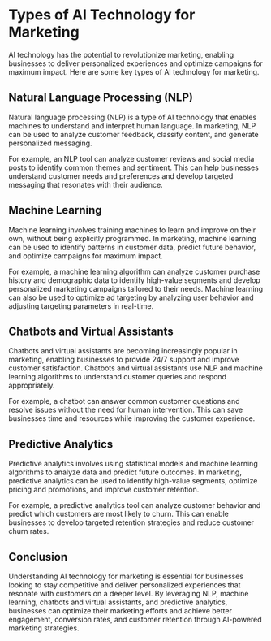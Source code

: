 Types of AI Technology for Marketing
===============================================================================

AI technology has the potential to revolutionize marketing, enabling businesses to deliver personalized experiences and optimize campaigns for maximum impact. Here are some key types of AI technology for marketing.

Natural Language Processing (NLP)
---------------------------------

Natural language processing (NLP) is a type of AI technology that enables machines to understand and interpret human language. In marketing, NLP can be used to analyze customer feedback, classify content, and generate personalized messaging.

For example, an NLP tool can analyze customer reviews and social media posts to identify common themes and sentiment. This can help businesses understand customer needs and preferences and develop targeted messaging that resonates with their audience.

Machine Learning
----------------

Machine learning involves training machines to learn and improve on their own, without being explicitly programmed. In marketing, machine learning can be used to identify patterns in customer data, predict future behavior, and optimize campaigns for maximum impact.

For example, a machine learning algorithm can analyze customer purchase history and demographic data to identify high-value segments and develop personalized marketing campaigns tailored to their needs. Machine learning can also be used to optimize ad targeting by analyzing user behavior and adjusting targeting parameters in real-time.

Chatbots and Virtual Assistants
-------------------------------

Chatbots and virtual assistants are becoming increasingly popular in marketing, enabling businesses to provide 24/7 support and improve customer satisfaction. Chatbots and virtual assistants use NLP and machine learning algorithms to understand customer queries and respond appropriately.

For example, a chatbot can answer common customer questions and resolve issues without the need for human intervention. This can save businesses time and resources while improving the customer experience.

Predictive Analytics
--------------------

Predictive analytics involves using statistical models and machine learning algorithms to analyze data and predict future outcomes. In marketing, predictive analytics can be used to identify high-value segments, optimize pricing and promotions, and improve customer retention.

For example, a predictive analytics tool can analyze customer behavior and predict which customers are most likely to churn. This can enable businesses to develop targeted retention strategies and reduce customer churn rates.

Conclusion
----------

Understanding AI technology for marketing is essential for businesses looking to stay competitive and deliver personalized experiences that resonate with customers on a deeper level. By leveraging NLP, machine learning, chatbots and virtual assistants, and predictive analytics, businesses can optimize their marketing efforts and achieve better engagement, conversion rates, and customer retention through AI-powered marketing strategies.
